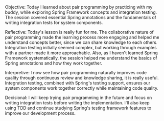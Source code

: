Objective:
Today I learned about pair programming by practicing with my buddy, while exploring Spring Framework concepts and integration testing. 
The session covered essential Spring annotations and the fundamentals of writing integration tests for system components.

Reflective:
Today's lesson is really fun for me. The collaborative nature of pair programming made the learning process more engaging and helped me understand concepts better,
since we can share knowledge to each others. Integration testing initially seemed complex, but working through examples with a partner made it more approachable.
Also, as I haven't learned Spring Framework systematically, the session helped me understand the basics of Spring annotations and how they work together.

Interpretive:
I now see how pair programming naturally improves code quality through continuous review and knowledge sharing, it is really useful.
Integration testing, combined with Spring's testing support, ensures our system components work together correctly while maintaining code quality.

Decisional:
I will keep trying pair programming in the future and focus on writing integration tests before writing the implementation.
I'll also keep using TDD and continue studying Spring's testing framework features to improve our development process.